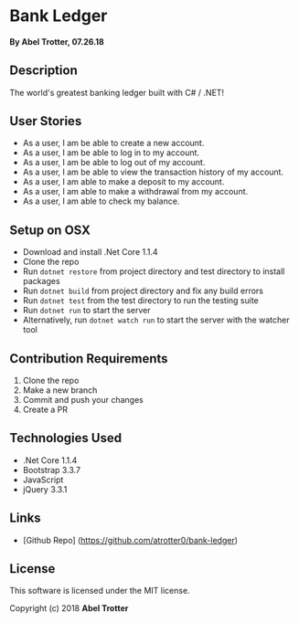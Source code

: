 # Bank Ledger

#### By Abel Trotter, 07.26.18

## Description

The world's greatest banking ledger built with C# / .NET!

## User Stories

* As a user, I am be able to create a new account.
* As a user, I am be able to log in to my account.
* As a user, I am be able to log out of my account.
* As a user, I am be able to view the transaction history of my account.
* As a user, I am able to make a deposit to my account.
* As a user, I am able to make a withdrawal from my account.
* As a user, I am able to check my balance.

## Setup on OSX

* Download and install .Net Core 1.1.4
* Clone the repo
* Run `dotnet restore` from project directory and test directory to install packages
* Run `dotnet build` from project directory and fix any build errors
* Run `dotnet test` from the test directory to run the testing suite
* Run `dotnet run` to start the server
* Alternatively, run `dotnet watch run` to start the server with the watcher tool

## Contribution Requirements

1. Clone the repo
1. Make a new branch
1. Commit and push your changes
1. Create a PR

## Technologies Used

* .Net Core 1.1.4
* Bootstrap 3.3.7
* JavaScript
* jQuery 3.3.1

## Links

* [Github Repo] (https://github.com/atrotter0/bank-ledger)

## License

This software is licensed under the MIT license.

Copyright (c) 2018 **Abel Trotter**
